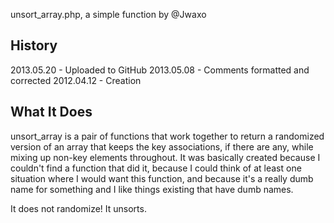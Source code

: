 unsort_array.php, a simple function by @Jwaxo

## History

2013.05.20 - Uploaded to GitHub
2013.05.08 - Comments formatted and corrected
2012.04.12 - Creation

## What It Does

unsort_array is a pair of functions that work together to return a randomized version of an array that keeps the key associations, if there are any, while mixing up non-key elements throughout. It was basically created because I couldn't find a function that did it, because I could think of at least one situation where I would want this function, and because it's a really dumb name for something and I like things existing that have dumb names.

It does not randomize! It unsorts.